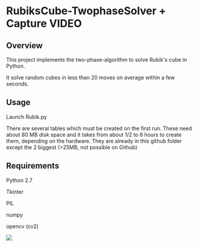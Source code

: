 # RubiksCube-TwophaseSolver + Capture VIDEO

## Overview 
This project implements the two-phase-algorithm to solve Rubik's cube in Python. 

It solve random cubes in less than 20 moves on average within a few seconds.

## Usage
Launch Rubik.py

There are several tables which must be created on the first run. 
These need about 80 MB disk space and it takes from about 1/2 to 6 hours to create them, depending on the hardware.
They are already in  this github folder except the 2 biggest (>25MB, not possible on Github) 

## Requirements
Python 2.7 

Tkinter

PIL

numpy

opencv (cv2)

![](gui_client.jpg "")
